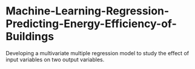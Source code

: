 # Machine-Learning-Regression-Predicting-Energy-Efficiency-of-Buildings
Developing a multivariate multiple regression model to study the effect of input variables on two output variables. 
